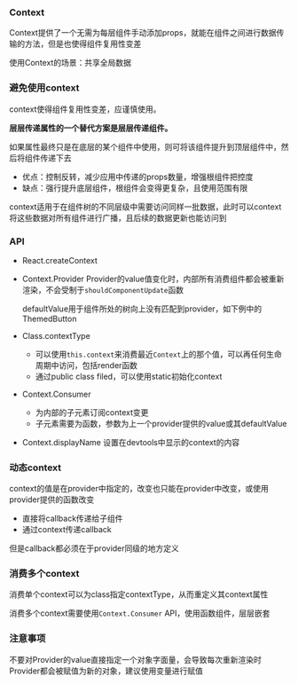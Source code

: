 ### Context

Context提供了一个无需为每层组件手动添加props，就能在组件之间进行数据传输的方法，但是也使得组件复用性变差

使用Context的场景：共享全局数据

### 避免使用context

context使得组件复用性变差，应谨慎使用。

**层层传递属性的一个替代方案是层层传递组件。**

如果属性最终只是在底层的某个组件中使用，则可将该组件提升到顶层组件中，然后将组件传递下去

* 优点：控制反转，减少应用中传递的props数量，增强根组件把控度
* 缺点：强行提升底层组件，根组件会变得更复杂，且使用范围有限

context适用于在组件树的不同层级中需要访问同样一批数据，此时可以context将这些数据对所有组件进行广播，且后续的数据更新也能访问到

### API

* React.createContext
* Context.Provider
    Provider的value值变化时，内部所有消费组件都会被重新渲染，不会受制于`shouldComponentUpdate`函数

    defaultValue用于组件所处的树向上没有匹配到provider，如下例中的ThemedButton

    <Page>
        <ThemeContext.Provider value={this.state.theme}>
            <Toolbar changeTheme={this.toggleTheme} />
        </ThemeContext.Provider>
        <Section>
            <ThemedButton />
        </Section>
    </Page>

* Class.contextType
    * 可以使用`this.context`来消费最近`Context`上的那个值，可以再任何生命周期中访问，包括render函数
    * 通过public class filed，可以使用static初始化context
* Context.Consumer
    * 为内部的子元素订阅context变更
    * 子元素需要为函数，参数为上一个provider提供的value或其defaultValue
* Context.displayName
    设置在devtools中显示的context的内容

### 动态context

context的值是在provider中指定的，改变也只能在provider中改变，或使用provider提供的函数改变

* 直接将callback传递给子组件
* 通过context传递callback

但是callback都必须在于provider同级的地方定义

### 消费多个context

消费单个context可以为class指定contextType，从而重定义其context属性

消费多个context需要使用`Context.Consumer` API，使用函数组件，层层嵌套

### 注意事项

不要对Provider的value直接指定一个对象字面量，会导致每次重新渲染时Provider都会被赋值为新的对象，建议使用变量进行赋值